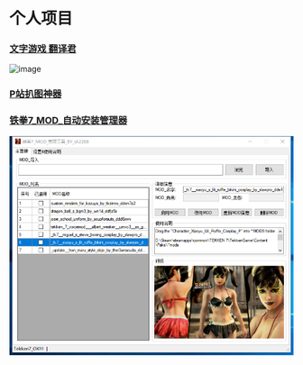 # 个人项目
### [文字游戏 翻译君](https://github.com/sh2288/krkr_translator)
![image](https://github.com/sh2288/krkr_translator/blob/master/img/%E5%9B%BE%E5%83%8F-7.png)
### [P站扒图神器](https://github.com/sh2288/pixiv_downloader_shell)
### [铁拳7_MOD_自动安装管理器](https://github.com/sh2288/tekken7_mod_manager)
![image](https://github.com/sh2288/tekken7_mod_manager/raw/master/QQ%E5%9B%BE%E7%89%8720190909131357.png)

